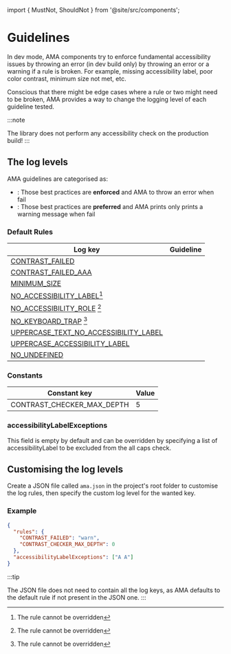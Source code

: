 import { MustNot, ShouldNot } from '@site/src/components';

# Guidelines

In dev mode, AMA components try to enforce fundamental accessibility issues by throwing an error (in dev build only) by throwing an error or a warning if a rule is broken. For example, missing accessibility label, poor color contrast, minimum size not met, etc.

Conscious that there might be edge cases where a rule or two might need to be broken, AMA provides a way to change the logging level of each guideline tested.

:::note

The library does not perform any accessibility check on the production build!
:::

## The log levels

AMA guidelines are categorised as:

- <MustNot />: Those best practices are <b>enforced</b> and AMA to throw an error when fail
- <ShouldNot />: Those best practices are <b>preferred</b> and AMA prints only prints a warning message when fail

### Default Rules

| Log key                                                               | Guideline     |
| --------------------------------------------------------------------- | ------------- |
| [CONTRAST_FAILED](/docs/advanced/contrast)                            | <MustNot />   |
| [CONTRAST_FAILED_AAA](/docs/advanced/contrast)                        | <ShouldNot /> |
| [MINIMUM_SIZE](/docs/advanced/minimum-size)                           | <MustNot />   |
| [NO_ACCESSIBILITY_LABEL](docs/guidelines/accessibility-label)[^1] | <MustNot />   |
| [NO_ACCESSIBILITY_ROLE](/docs/guidelines/accessibility-role) [^1] | <MustNot />   |
| [NO_KEYBOARD_TRAP](/docs/guidelines/keyboard-trap) [^1]           | <MustNot />   |
| [UPPERCASE_TEXT_NO_ACCESSIBILITY_LABEL](/docs/guidelines/uppercase-text)   | <MustNot />   |
| [UPPERCASE_ACCESSIBILITY_LABEL](/docs/guidelines/uppercase-text)           | <MustNot />   |
| [NO_UNDEFINED](/docs/guidelines/required-property)                         | <MustNot />   |

### Constants

| Constant key               | Value |
| -------------------------- | ----- |
| CONTRAST_CHECKER_MAX_DEPTH | 5     |

### accessibilityLabelExceptions

This field is empty by default and can be overridden by specifying a list of accessibilityLabel to be excluded from the all caps check.

## Customising the log levels

Create a JSON file called `ama.json` in the project's root folder to customise the log rules, then specify the custom log level for the wanted key.

### Example

```json
{
  "rules": {
    "CONTRAST_FAILED": "warn",
    "CONTRAST_CHECKER_MAX_DEPTH": 0
  },
  "accessibilityLabelExceptions": ["A A"]
}
```

:::tip

The JSON file does not need to contain all the log keys, as AMA defaults to the default rule if not present in the JSON one.
:::

[^1]: The rule cannot be overridden
